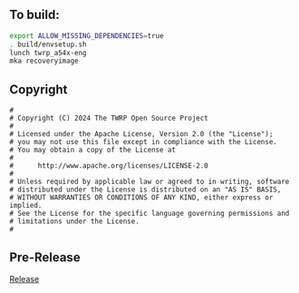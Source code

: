 ## To build:

```bash
export ALLOW_MISSING_DEPENDENCIES=true
. build/envsetup.sh
lunch twrp_a54x-eng
mka recoveryimage
```

## Copyright

```
#
# Copyright (C) 2024 The TWRP Open Source Project
#
# Licensed under the Apache License, Version 2.0 (the "License");
# you may not use this file except in compliance with the License.
# You may obtain a copy of the License at
#
#      http://www.apache.org/licenses/LICENSE-2.0
#
# Unless required by applicable law or agreed to in writing, software
# distributed under the License is distributed on an "AS IS" BASIS,
# WITHOUT WARRANTIES OR CONDITIONS OF ANY KIND, either express or implied.
# See the License for the specific language governing permissions and
# limitations under the License.
#
```
## Pre-Release
[Release](https://github.com/chingmiles/android_device_samsung_a54x/releases)

